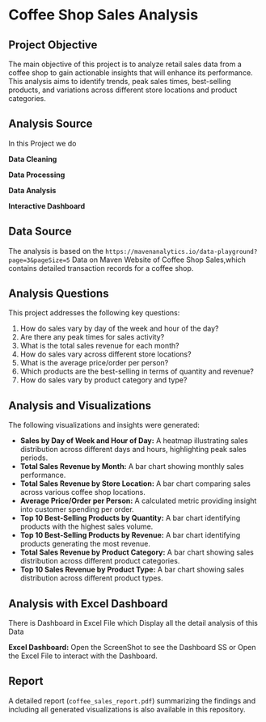 # Coffee Shop Sales Analysis

## Project Objective

The main objective of this project is to analyze retail sales data from a coffee shop to gain actionable insights that will enhance its performance. 
This analysis aims to identify trends, peak sales times, best-selling products, and variations across different store locations and product categories.

## Analysis Source

In this Project we do 

**Data Cleaning**

**Data Processing**

**Data Analysis**

**Interactive Dashboard**

## Data Source

The analysis is based on the `https://mavenanalytics.io/data-playground?page=3&pageSize=5` Data on Maven Website of Coffee Shop Sales,which contains detailed transaction records for a coffee shop.

## Analysis Questions

This project addresses the following key questions:

1.  How do sales vary by day of the week and hour of the day?
2.  Are there any peak times for sales activity?
3.  What is the total sales revenue for each month?
4.  How do sales vary across different store locations?
5.  What is the average price/order per person?
6.  Which products are the best-selling in terms of quantity and revenue?
7.  How do sales vary by product category and type?

## Analysis and Visualizations

The following visualizations and insights were generated:

*   **Sales by Day of Week and Hour of Day:** A heatmap illustrating sales distribution across different days and hours, highlighting peak sales periods.
*   **Total Sales Revenue by Month:** A bar chart showing monthly sales performance.
*   **Total Sales Revenue by Store Location:** A bar chart comparing sales across various coffee shop locations.
*   **Average Price/Order per Person:** A calculated metric providing insight into customer spending per order.
*   **Top 10 Best-Selling Products by Quantity:** A bar chart identifying products with the highest sales volume.
*   **Top 10 Best-Selling Products by Revenue:** A bar chart identifying products generating the most revenue.
*   **Total Sales Revenue by Product Category:** A bar chart showing sales distribution across different product categories.
*   **Top 10 Sales Revenue by Product Type:** A bar chart showing sales distribution across different product types.

## Analysis with Excel Dashboard

There is Dashboard in Excel File which Display all the detail analysis of this Data

  **Excel Dashboard:** Open the ScreenShot to see the Dashboard SS or Open the Excel File to interact with the Dashboard.
## Report

A detailed report (`coffee_sales_report.pdf`) summarizing the findings and including all generated visualizations is also available in this repository.


